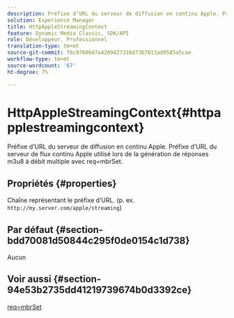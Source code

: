 ```yaml
---
description: Préfixe d’URL du serveur de diffusion en continu Apple. Préfixe d’URL du serveur de flux continu Apple utilisé lors de la génération de réponses m3u8 à débit multiple avec req=mbrSet.
solution: Experience Manager
title: HttpAppleStreamingContext
feature: Dynamic Media Classic, SDK/API
role: Développeur, Professionnel
translation-type: tm+mt
source-git-commit: f6c97606d7a4209427316d7367013ad9585a5cae
workflow-type: tm+mt
source-wordcount: '67'
ht-degree: 7%

---
```



# HttpAppleStreamingContext{#httpapplestreamingcontext}

Préfixe d’URL du serveur de diffusion en continu Apple. Préfixe d’URL du serveur de flux continu Apple utilisé lors de la génération de réponses m3u8 à débit multiple avec req=mbrSet.

## Propriétés {#properties}

Chaîne représentant le préfixe d’URL. (p. ex. `http://my.server.com/apple/streaming`)

## Par défaut {#section-bdd70081d50844c295f0de0154c1d738}

Aucun

## Voir aussi {#section-94e53b2735dd41219739674b0d3392ce}

[req=mbrSet](../../../../../is-api/http-ref/image-serving-api-ref/c-http-protocol-reference/c-command-reference/r-req/r-mbrset.md#reference-603d75babde74508a878c27bd4cced73)
